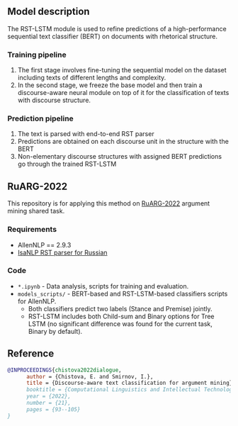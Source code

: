## Model description
The RST-LSTM module is used to refine predictions of a high-performance sequential text classifier (BERT) on documents with rhetorical structure.

### Training pipeline
1. The first stage involves fine-tuning the sequential model on the dataset including texts of different lengths and complexity. 
2. In the second stage, we freeze the base model and then train a discourse-aware neural module on top of it for the classification of texts with discourse structure.

### Prediction pipeline
1. The text is parsed with end-to-end RST parser
2. Predictions are obtained on each discourse unit in the structure with the BERT
3. Non-elementary discourse structures with assigned BERT predictions go through the trained RST-LSTM 

## RuARG-2022

This repository is for applying this method on [RuARG-2022](https://github.com/dialogue-evaluation/RuArg) argument mining shared task. 

### Requirements

 - AllenNLP == 2.9.3
 - [IsaNLP RST parser for Russian](https://github.com/tchewik/isanlp_rst)

### Code
 - ``*.ipynb`` - Data analysis, scripts for training and evaluation.
 - ``models_scripts/`` - BERT-based and RST-LSTM-based classifiers scripts for AllenNLP. 
   - Both classifiers predict two labels (Stance and Premise) jointly.
   - RST-LSTM includes both Child-sum and Binary options for Tree LSTM (no significant difference was found for the current task, Binary by default).

## Reference

```bibtex
@INPROCEEDINGS{chistova2022dialogue,
      author = {Chistova, E. and Smirnov, I.},
      title = {Discourse-aware text classification for argument mining}},
      booktitle = {Computational Linguistics and Intellectual Technologies. Papers from the Annual International Conference "Dialogue" (2022)},
      year = {2022},
      number = {21},
      pages = {93--105}
}
```
